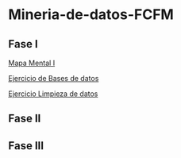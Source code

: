 # Mineria-de-datos-FCFM

## Fase I

[Mapa Mental I](https://github.com/SantosFlores17/Mineria-de-datos-FCFM/blob/main/Tareas/MapaMental_1_1796550.pdf)

[Ejercicio de Bases de datos](https://github.com/TennetA0/Mineria_FCFM/blob/main/Ej1_BasesDatos_Equipo_8.pdf) 

[Ejercicio Limpieza de datos](https://github.com/TennetA0/Mineria_FCFM/blob/main/EJ_Limpieza_Equipo8.ipynb)

## Fase II


## Fase III
